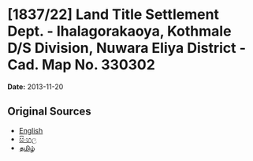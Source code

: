 # [1837/22] Land Title Settlement Dept. - Ihalagorakaoya, Kothmale D/S Division, Nuwara Eliya District - Cad. Map No. 330302

**Date:** 2013-11-20

## Original Sources

- [English](https://documents.gov.lk/view/extra-gazettes/2013/11/1837-22_E.pdf)
- [සිංහල](https://documents.gov.lk/view/extra-gazettes/2013/11/1837-22_S.pdf)
- [தமிழ்](https://documents.gov.lk/view/extra-gazettes/2013/11/1837-22_T.pdf)
